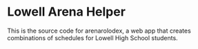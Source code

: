 # Lowell Arena Helper
This is the source code for arenarolodex, a web app that creates combinations of
schedules for Lowell High School students.
